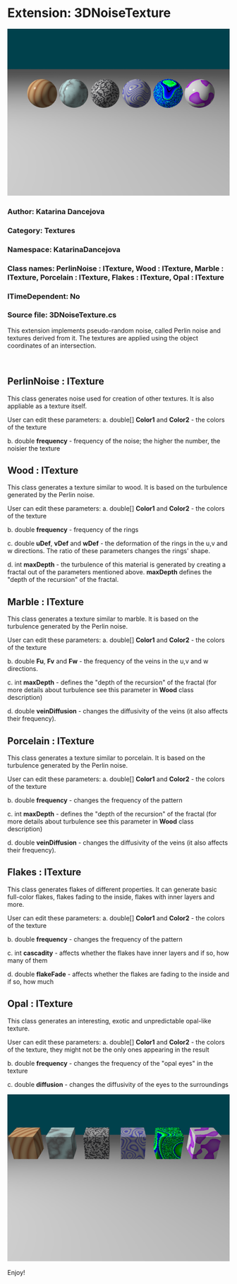 # Extension: 3DNoiseTexture

![Example 1](textureSpheres.png)

### Author: Katarina Dancejova

### Category: Textures

### Namespace: KatarinaDancejova

### Class names: PerlinNoise : ITexture, Wood : ITexture, Marble : ITexture, Porcelain : ITexture, Flakes : ITexture, Opal : ITexture

### ITimeDependent: No

### Source file: 3DNoiseTexture.cs

This extension implements pseudo-random noise, called Perlin noise and textures derived from it. The textures are applied using the object coordinates of an intersection.  

<br>

## PerlinNoise : ITexture
This class generates noise used for creation of other textures. It is also appliable as a texture itself.

User can edit these parameters:
a. double[] **Color1** and **Color2** - the colors of the texture

b. double **frequency** - frequency of the noise; the higher the number, the noisier the texture  

## Wood : ITexture
This class generates a texture similar to wood. It is based on the turbulence generated by the Perlin noise.

User can edit these parameters:
a. double[] **Color1** and **Color2** - the colors of the texture

b. double **frequency** - frequency of the rings

c. double **uDef**, **vDef** and **wDef** - the deformation of the rings in the u,v and w directions. The ratio of these parameters changes the rings' shape.

d. int **maxDepth** - the turbulence of this material is generated by creating a fractal out of the parameters mentioned above. **maxDepth** defines the "depth of the recursion" of the fractal.


## Marble : ITexture
This class generates a texture similar to marble. It is based on the turbulence generated by the Perlin noise.

User can edit these parameters:
a. double[] **Color1** and **Color2** - the colors of the texture

b. double **Fu**, **Fv** and **Fw** - the frequency of the veins in the u,v and w directions.

c. int **maxDepth** - defines the "depth of the recursion" of the fractal (for more details about turbulence see this parameter in **Wood** class description)

d. double **veinDiffusion** - changes the diffusivity of the veins (it also affects their frequency).

## Porcelain : ITexture
This class generates a texture similar to porcelain. It is based on the turbulence generated by the Perlin noise.

User can edit these parameters:
a. double[] **Color1** and **Color2** - the colors of the texture

b. double **frequency** - changes the frequency of the pattern

c. int **maxDepth** - defines the "depth of the recursion" of the fractal (for more details about turbulence see this parameter in **Wood** class description)

d. double **veinDiffusion** - changes the diffusivity of the veins (it also affects their frequency).

## Flakes : ITexture
This class generates flakes of different properties. It can generate basic full-color flakes, flakes fading to the inside, flakes with inner layers and more.  

User can edit these parameters:
a. double[] **Color1** and **Color2** - the colors of the texture

b. double **frequency** - changes the frequency of the pattern

c. int **cascadity** - affects whether the flakes have inner layers and if so, how many of them

d. double **flakeFade** - affects whether the flakes are fading to the inside and if so, how much

## Opal : ITexture
This class generates an interesting, exotic and unpredictable opal-like texture.

User can edit these parameters:
a. double[] **Color1** and **Color2** - the colors of the texture, they might not be the only ones appearing in the result

b. double **frequency** - changes the frequency of the "opal eyes" in the texture

c. double **diffusion** - changes the diffusivity of the eyes to the surroundings

![Example 2](textureCubes.png)

Enjoy!